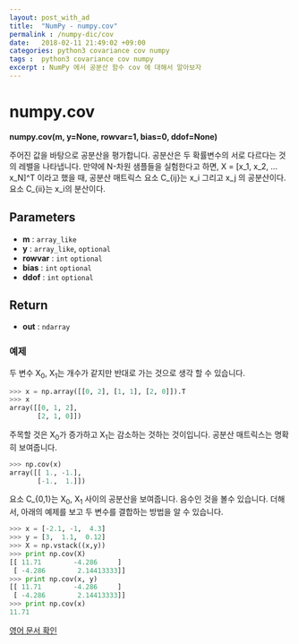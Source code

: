 ```yaml
---
layout: post_with_ad
title:  "NumPy - numpy.cov"
permalink : /numpy-dic/cov
date:   2018-02-11 21:49:02 +09:00
categories: python3 covariance cov numpy
tags :  python3 covariance cov numpy
excerpt : NumPy 에서 공분산 함수 cov 에 대해서 알아보자
---
```


# numpy.cov

**numpy.cov(m, y=None, rowvar=1, bias=0, ddof=None)**

주어진 값을 바탕으로 공분산을 평가합니다. 공분산은 두 확률변수의 서로 다르다는 것의 레밸을 나타냅니다. 만약에 N-차원 샘플들을 실험한다고 하면, X = [x_1, x_2, ... x_N]^T 이라고 했을 때, 공분산 매트릭스 요소 C_{ij}는 x_i 그리고 x_j 의 공분산이다. 요소 C_{ii}는 x_i의 분산이다.

## Parameters
+ **m** : `array_like`
+ **y** : `array_like`, `optional`
+ **rowvar** : `int` `optional`
+ **bias** : `int` `optional`
+ **ddof** : `int` `optional`
	
## Return
+ **out** : `ndarray`

### 예제 

두 변수 X<sub>0</sub>, X<sub>1</sub>는 개수가 같지만 반대로 가는 것으로 생각 할 수 있습니다.

```python
>>> x = np.array([[0, 2], [1, 1], [2, 0]]).T
>>> x
array([[0, 1, 2],
       [2, 1, 0]])
```

주목할 것은 X<sub>0</sub>가 증가하고 X<sub>1</sub>는 감소하는 것하는 것이입니다. 공분산 매트릭스는 명확히 보여줍니다.

```python
>>> np.cov(x)
array([[ 1., -1.],
       [-1.,  1.]])
```

요소 C_{0,1}는 X<sub>0</sub>, X<sub>1</sub> 사이의 공분산을 보여줍니다. 음수인 것을 볼수 있습니다. 더해서, 아래의 예제를 보고 두 변수를 결합하는 방법을 알 수 있습니다.

```python
>>> x = [-2.1, -1,  4.3]
>>> y = [3,  1.1,  0.12]
>>> X = np.vstack((x,y))
>>> print np.cov(X)
[[ 11.71        -4.286     ]
 [ -4.286        2.14413333]]
>>> print np.cov(x, y)
[[ 11.71        -4.286     ]
 [ -4.286        2.14413333]]
>>> print np.cov(x)
11.71
```

[영어 문서 확인](https://docs.scipy.org/doc/numpy-1.9.0/reference/generated/numpy.cov.html)
